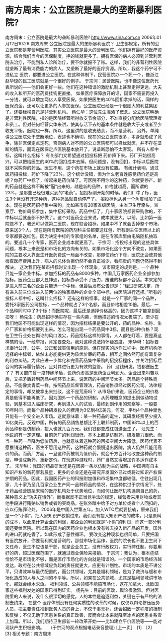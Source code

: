 # 南方周末：公立医院是最大的垄断暴利医院?

南方周末：公立医院是最大的垄断暴利医院?
http://www.sina.com.cn 2006年01月12日10:26 南方周末
公立医院是最大的垄断暴利医院？
卫生部规定，所有的公立医院都是非营利医院，其实公立医院是最大的营利医院。他们拥有最好的医疗资源，结合我们当今的医保制度，挣的钱就更多了。拥有医保的病人必须到非营利医院去治疗，不能到私人诊所治疗，要不你就报不了账。这样，我们的非营利性医院就垄断了最有消费能力的病人，又垄断了最好的医疗资源。所以，我这个药宁可不进私立
医院，都要进公立医院。在这种体制下，民营医院办一个死一个，像浙江赵华琼的民工医院就是一个很好的例子。
于宗河：民营医院，也不像这位医药代表所说的——他们会更好一些。他们在这种错误的激励机制上甚至走得更远，大夫的收入和所开的医药费挂钩更直接。
如果医疗保障放开的话，国家不需要再投入一分钱，就可以增加两亿人享受医保。如果把医生的40%回扣拿掉的话，同样的医保资金，还可以让更多的人参加医保。公立医院已经是一个很庞大的利益集团了。还要标榜自己是非营利机构。
蔡仁华：这位先生混淆了概念。公立医院明确是非营利性医院，指的是医院经营所得收支节余部分，不准直接分配给医院管理者和员工。但对任何经营实体来讲，使其存活下去的基本条件就是收大于支或者至少收支平衡，医院也一样。所以，这里讲的是收支结余，而不是营利。
另外，单纯讲公立医院处于垄断地位，表述也不确切，现在的公立医院很多，本身就形成了竞争，除非医保定点定死，否则病人对不同的公立医院都可以择优就医，并不存在垄断的情形，而现在医保定点医院基本放开了，说垄断恐怕不太客观。
所有人都中标，这叫什么招标？
有关部门又希望通过招投标把
药价降下来。药厂开始很高兴，可以把给医生的40%的回扣成本去掉。但问题是，没有回扣，中标以后医院就不采购你的药品。医生不用，这个药在市场上就没有位置。
有统计表明，通过医药招投标，药价下降了23%。这个统计没错，但为什么老百姓感觉药价还是高呢？你药厂中标了，听起来是药价降了。可医院不用你的这种药，你就要停产。新的药品就是这样不断被“逼”出来的，越是新的品种，价格就越高。而所谓的23%，是那些已经很难买到的“老药”。招投标刚开始的时候，我们厂中了标，医生3个月没有开这种药，这种药品就自动停产了。
招投标也从另一个角度增加了成本。现在是医药招标集中采购，比如某市有20家省级医院，由省卫生厅牵头，监察厅、物价局都参加，集中招标采购。药品中标了，几十家医院都要采购你的，不中标以后就全部不好做了。这个对医药企业来说，成本就更大。以前，比如第一医院做不了，我还可以做第二医院，现在联合招标，如果中不了就会丢掉整个市场。原来送3个人，现在是所有医院的药剂科主任都要送红包，所有副主任医师以上的专家都要送红包。因为决定中标的专家组的名单，是在专家库里由电脑随机抽取的。要送几十个专家，医药企业成本就更高了。
于宗河：招投标出现的这些具体问题，根本上来说是和市场化的方向有关的。如果市场化这个方向不改变，如果医院的主要收入靠医生开医药费这一局面不改变，那即使药价下降，医院还会使其他检查医疗费用上升，病人的总体负担仍然不会真正减少，看病贵的问题仍然得不到解决。
这次我们在某市招标时又出现一个怪现象。该市原定的规则是，一个品种只能一家企业中标。参加招标的药品有8000多种，中国几万家医药企业全部参加招标。医药企业都大显神通，招标办承受不了压力，废谁的标都不合适。本来定的是进入前三名的企业只能选一个中标，但最后发布公告却是：“经过研究决定，所有进入前三位或进入前两位的独家品种的企业全部中标，由医院进行选择。”所有的投标人都中标，这叫什么招标？
还有这样的怪事，就是一个厂家的同一个品种，委托3家医药公司投标，一个品种就占了3个名额，而且价格相差10倍。最后，一个品种同时中了3个标！而医院呢，最后还是选择价格高的，因为这样才能拿到回扣呀！
杨先生：药品招标确实存在一些内幕，但他描述的情况太极端了。至少在我们地区不可能出现这样的情况，因为招标结果是要公开的，药的品种、名称、生产厂家和价格都要列出来。怎么可能出现一个药品同中3标，而且是3种价格？现在卫生行业处在舆论的风口浪尖，药品招标这样的事情，人人都在盯着，要是真这样搞的话，一经举报，肯定要查处。我对这种说法持怀疑态度。
宋华琳：招标要求奉行公开、公平、公正和诚实信用的原则。但在现实的运作过程中，医疗机构所选择的中标者，依然未必能提供更为质优价廉的药品，相互之间依然可能有着复杂的利益纠结。为此应进一步优化和完善药品集中采购的招投标程序，并关注招标后合同的实际履行情况，且对其进行更为有效的监管。
药厂没钱研发，钱都送医生了？
有关部门曾一度转嫁矛盾，说药价虚高是医药企业利润大。企业出来叫苦以后，又把矛盾转到药品中间环节上来，说医药的中间环节太多。药品是个特殊商品，不能像卖青菜一样。按照药品监督管理法，药品销售须经过医药公司。法律规定的事情，却又被拿出来批驳，这不是荒唐吗？
从市场价来说，医药企业的价格真是低得不能再低了。因为国外一个药品的研制，从药理概念的提出到做动物试验，到基本进入临床研究，再到进入人的试验，最终到副作用的观察等，一般要10年时间。而每个品种研发投入的费用为3亿到4亿美元，何况，平均4个品种里也只能有一个安全进入市场。这就意味着：某一种药品的诞生，其研发经费至少投入10亿美元。反观中国，所有的药品销售总额比不上联邦制药，中国98%以上的西药品种都是仿制药，投入也就几百万元。我们钱都变成红包送医生了。
汪先生：他说的有一定道理。目前药厂的利润很低，基本上都是仿制药，研发能力很低。而当一种药一旦降为低价药后，也就意味着这种药的回扣空间大大降低，医药代表不愿推销这种药，医生不愿用这种药，这种药就会慢慢退出医院，病人仍然只能用高价的药。而药厂方面，一旦这种药被判为低价药，就会千方百计地改变这种药的剂型，申请成新药，重新定价。在玩这种游戏时，药厂当然又得增加许多运作成本了。
宋华琳：我国的药品研发还是在因袭一条以仿制为主的战略，中国拥有自主知识产权的新药寥若晨星，更多的企业还是在研究开发国外已过或将过知识产权保护期的药品。因此，我国医药产业的科技附加值和市场集中度都较低，往往出现几家、几十家乃至几百家企业生产同一品种药品的情况，在这种供过于求情况下，处于药品经营链条末端的医疗机构处于优势地位，而如何让医疗机构选购自己的药，某种意义上“功夫在诗外”。而根据反不正当竞争法的规定，经营者采用财物或者其他手段进行贿赂以销售或者购买商品，在账外暗中给予对方单位或者个人回扣的，应以行贿罪论处。
2006年是中国入世第五年。加入WTO后就要接轨，原来我们是一个“小偷”，把人家知识产权偷过来，我们没有投入知识产权的成本，只是原料的成本，以此来计算企业的利润，那企业的利润就是“小偷”的利润，而这一部分利润还要给医院。所以现在国内的医药企业也根本没有钱去投入新产品的开发，国外的进口药就吃香了。如此形成了恶性循环。
要改变这种现状也很简单，只要把国有医院放开，你要营利就是营利的，那就市场化运作，医院的院长也不要卫生局下文任命，医生不应该是干部，就是企业员工，没有行政权力，实行聘任制。你要用好的药，超过医保范围了，就通过商业保险来报销。
于宗河：我认为，根本症结恰恰不是市场化不够，而是医疗市场化的方向就是错误的。一个国家的市场经济越发达，政府在公共领域应负起的责任就更大，应更有计划性。市场的本质是不讲公平，只讲效率与最优配置的，而公共领域，尤其是福利领域，是为了救济与缓和市场化造成的人与人之间的不平等。所以，如果在公共领域，尤其是福利领域讲市场化，那就会缘木求鱼。
福利领域、公共领域不能搞市场化，这在加拿大、北欧国家这些福利发达的国家已得到证实。
杨先生：目前的医改，舆论很激烈。但对医院里的人来说，没什么很深切的感觉。人的本性是追逐利益，关键在于有严格的法制去约束。
在整个
医疗体制没有任何实质性的改革的时候，仅仅以舆论挤压医务人员、把主要责任推到医务人员的身上，不仅于事无补，还会招致一定程度的抵制和反弹；不仅无助于医患关系的真正改善，反而会让本来就降至冰点的医患关系雪上加霜。所以，我们期待卫生部新一轮改革开始——比如建立平价医院等——能对现状产生积极影响。　　(于宗河的观点根据电话录音整理)
[上一页]　[1]　[2]　[3]
相关专题：南方周末 


